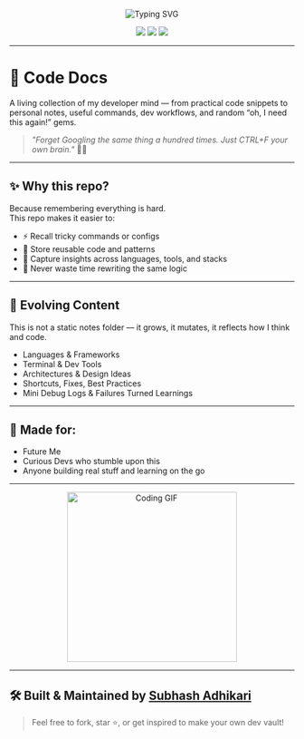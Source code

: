 <p align="center">
  <img src="https://readme-typing-svg.herokuapp.com?font=Fira+Code&duration=2500&pause=1000&color=36BCF7&vCenter=true&center=true&width=500&lines=Welcome+to+Code+Docs!;Snippets+%7C+Notes+%7C+Dev+Wisdom;Built+by+Subhash+Adhikari" alt="Typing SVG" />
</p>

<p align="center">
  <img src="https://img.shields.io/badge/maintained-yes-36BCF7?style=flat-square" />
  <img src="https://img.shields.io/badge/type-personal--vault-FF6B6B?style=flat-square" />
  <img src="https://img.shields.io/github/license/subhashadhikari057/code-docs?style=flat-square" />
</p>

---

# 📘 Code Docs

A living collection of my developer mind — from practical code snippets to personal notes, useful commands, dev workflows, and random “oh, I need this again!” gems.

> _"Forget Googling the same thing a hundred times. Just CTRL+F your own brain."_ 🧠💡

---

## ✨ Why this repo?

Because remembering everything is hard.  
This repo makes it easier to:
- ⚡ Recall tricky commands or configs
- 📌 Store reusable code and patterns
- 🧩 Capture insights across languages, tools, and stacks
- 🔁 Never waste time rewriting the same logic

---

## 🌱 Evolving Content

This is not a static notes folder — it grows, it mutates, it reflects how I think and code.

- Languages & Frameworks
- Terminal & Dev Tools
- Architectures & Design Ideas
- Shortcuts, Fixes, Best Practices
- Mini Debug Logs & Failures Turned Learnings

---

## 🧠 Made for:

- Future Me
- Curious Devs who stumble upon this
- Anyone building real stuff and learning on the go

---

<p align="center">
  <img src="https://media.giphy.com/media/kDcfG1rzG74jvjX1Hn/giphy.gif" width="300" alt="Coding GIF" />
</p>

---

## 🛠 Built & Maintained by [Subhash Adhikari](https://github.com/subhashadhikari057)

> Feel free to fork, star ⭐️, or get inspired to make your own dev vault!
